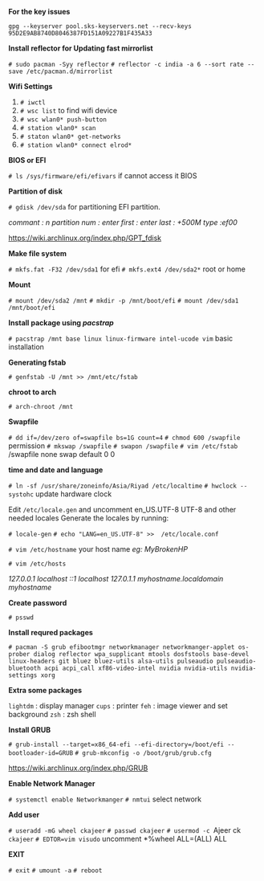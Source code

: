 
**For the key issues**

`gpg --keyserver pool.sks-keyservers.net --recv-keys 95D2E9AB8740D8046387FD151A09227B1F435A33`

**Install reflector for Updating fast mirrorlist**

`# sudo pacman -Syy reflector`
`# reflector -c india -a 6 --sort rate --save /etc/pacman.d/mirrorlist`


**Wifi Settings**
1. `# iwctl`
2. `# wsc list` to find wifi device
3. `# wsc wlan0* push-button`
4. `# station wlan0* scan`
5. `# staton wlan0* get-networks`
6. `# station wlan0* connect elrod*`

**BIOS or EFI**

`# ls /sys/firmware/efi/efivars` if cannot access it BIOS

**Partition of disk**

`# gdisk /dev/sda` for partitioning EFI partition.

*commant : n*
*partition num : enter*
*first : enter*
*last : +500M*
*type :ef00*

https://wiki.archlinux.org/index.php/GPT_fdisk

**Make file system**

`# mkfs.fat -F32 /dev/sda1` for efi
`# mkfs.ext4 /dev/sda2*` root or home

**Mount**

`# mount /dev/sda2 /mnt`
`# mkdir -p /mnt/boot/efi`
`# mount /dev/sda1 /mnt/boot/efi`

**Install package using _pacstrap_**

`# pacstrap /mnt base linux linux-firmware intel-ucode vim` basic installation

**Generating fstab**

`# genfstab -U /mnt >> /mnt/etc/fstab`

**chroot to arch**

`# arch-chroot /mnt`

**Swapfile**

`# dd if=/dev/zero of=swapfile bs=1G count=4`
`# chmod 600 /swapfile` permission
`# mkswap /swapfile`
`# swapon /swapfile`
`# vim /etc/fstab` 
/swapfile none swap default 0 0 

**time and date and language**

`# ln -sf /usr/share/zoneinfo/Asia/Riyad /etc/localtime`
`# hwclock --systohc` update hardware clock

Edit `/etc/locale.gen` and uncomment en_US.UTF-8 UTF-8 and other needed locales
Generate the locales by running: 

`# locale-gen`
`# echo "LANG=en_US.UTF-8" >>  /etc/locale.conf`

`# vim /etc/hostname` your host name *eg: MyBrokenHP*

`# vim /etc/hosts` 

*127.0.0.1	localhost*
*::1		localhost*
*127.0.1.1	myhostname.localdomain	myhostname*

**Create password**

`# psswd`

**Install requred packages**

`# pacman -S grub efibootmgr networkmanager networkmanger-applet os-prober dialog reflector wpa_supplicant mtools dosfstools base-devel linux-headers git bluez bluez-utils alsa-utils pulseaudio pulseaudio-bluetooth acpi acpi_call xf86-video-intel nvidia nvidia-utils nvidia-settings xorg`

**Extra some packages**

`lightdm` : display manager
`cups` : printer
`feh` : image viewer and set background
`zsh` : zsh shell

**Install GRUB**

`# grub-install --target=x86_64-efi --efi-directory=/boot/efi --bootloader-id=GRUB`
`# grub-mkconfig -o /boot/grub/grub.cfg`

https://wiki.archlinux.org/index.php/GRUB

**Enable Network Manager**

`# systemctl enable Networkmanger`
`# nmtui` select network

**Add user**

`# useradd -mG wheel ckajeer`
`# passwd ckajeer`
`# usermod -c `Ajeer ck` ckajeer`
`# EDTOR=vim visudo` uncomment *%wheel ALL=(ALL) ALL

**EXIT**

`# exit`
`# umount -a`
`# reboot`

